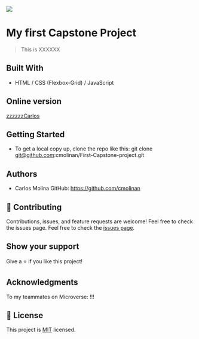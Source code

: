 ![](https://img.shields.io/badge/Microverse-blueviolet)

# My first Capstone Project

> This is XXXXXX

## Built With

- HTML / CSS (Flexbox-Grid) / JavaScript

## Online version

[zzzzzzCarlos](https://xxxn.github.io)

## Getting Started

- To get a local copy up, clone the repo like this: 
   git clone git@github.com:cmolinan/First-Capstone-project.git

## Authors
- Carlos Molina
  GitHub: https://github.com/cmolinan

## 🤝 Contributing

Contributions, issues, and feature requests are welcome!
Feel free to check the issues page.
Feel free to check the [issues page](../../issues/).

## Show your support

Give a ⭐️ if you like this project!

## Acknowledgments 
To my teammates on Microverse:
!!!

## 📝 License

This project is [MIT](./MIT.md) licensed.

 